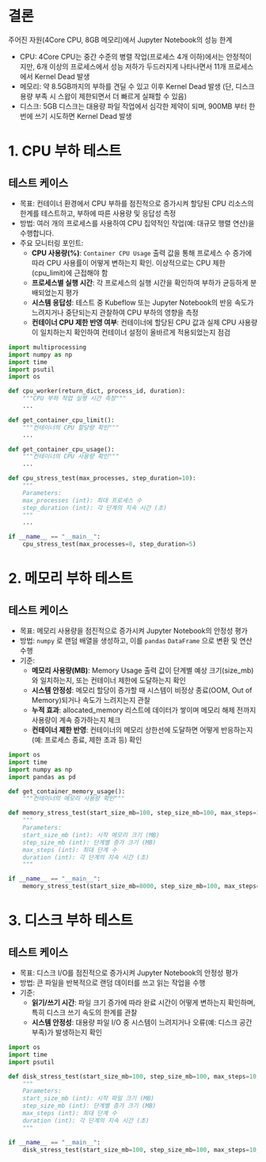 
# 결론

주어진 자원(4Core CPU, 8GB 메모리)에서 Jupyter Notebook의 성능 한계

- CPU: 4Core CPU는 중간 수준의 병렬 작업(프로세스 4개 이하)에서는 안정적이지만, 6개 이상의 프로세스에서 성능 저하가 두드러지게 나타나면서 11개 프로세스에서 Kernel Dead 발생
- 메모리: 약 8.5GB까지의 부하를 견딜 수 있고 이후 Kernel Dead 발생 (단, 디스크 용량 부족 시 스왑이 제한되면서 더 빠르게 실패할 수 있음)
- 디스크: 5GB 디스크는 대용량 파일 작업에서 심각한 제약이 되며, 900MB 부터 한번에 쓰기 시도하면 Kernel Dead 발생

# 1. CPU 부하 테스트

## 테스트 케이스
- 목표: 컨테이너 환경에서 CPU 부하를 점진적으로 증가시켜 할당된 CPU 리소스의 한계를 테스트하고, 부하에 따른 사용량 및 응답성 측정
- 방법: 여러 개의 프로세스를 사용하여 CPU 집약적인 작업(예: 대규모 행렬 연산)을 수행합니다.
- 주요 모니터링 포인트:
  - **CPU 사용량(%)**: `Container CPU Usage` 출력 값을 통해 프로세스 수 증가에 따라 CPU 사용률이 어떻게 변하는지 확인. 이상적으로는 CPU 제한(cpu_limit)에 근접해야 함
  - **프로세스별 실행 시간**: 각 프로세스의 실행 시간을 확인하여 부하가 균등하게 분배되었는지 평가
  - **시스템 응답성**: 테스트 중 Kubeflow 또는 Jupyter Notebook의 반응 속도가 느려지거나 중단되는지 관찰하여 CPU 부하의 영향을 측정
  - **컨테이너 CPU 제한 반영 여부**: 컨테이너에 할당된 CPU 값과 실제 CPU 사용량이 일치하는지 확인하여 컨테이너 설정이 올바르게 적용되었는지 점검

```py
import multiprocessing
import numpy as np
import time
import psutil
import os

def cpu_worker(return_dict, process_id, duration):
    """CPU 부하 작업 실행 시간 측정"""
    ...

def get_container_cpu_limit():
    """컨테이너의 CPU 할당량 확인"""
    ...

def get_container_cpu_usage():
    """컨테이너의 CPU 사용량 확인"""
    ...

def cpu_stress_test(max_processes, step_duration=10):
    """
    Parameters:
    max_processes (int): 최대 프로세스 수
    step_duration (int): 각 단계의 지속 시간 (초)
    """
    ...

if __name__ == "__main__":
    cpu_stress_test(max_processes=8, step_duration=5)
```


# 2. 메모리 부하 테스트

## 테스트 케이스
- 목표: 메모리 사용량을 점진적으로 증가시켜 Jupyter Notebook의 안정성 평가
- 방법: `numpy` 로 랜덤 배열을 생성하고, 이를 `pandas` `DataFrame` 으로 변환 및 연산 수행
- 기준:
  - **메모리 사용량(MB)**: Memory Usage 출력 값이 단계별 예상 크기(size_mb)와 일치하는지, 또는 컨테이너 제한에 도달하는지 확인
  - **시스템 안정성**: 메모리 할당이 증가할 때 시스템이 비정상 종료(OOM, Out of Memory)되거나 속도가 느려지는지 관찰
  - **누적 효과**: allocated_memory 리스트에 데이터가 쌓이며 메모리 해제 전까지 사용량이 계속 증가하는지 체크
  - **컨테이너 제한 반영**: 컨테이너의 메모리 상한선에 도달하면 어떻게 반응하는지(예: 프로세스 종료, 제한 초과 등) 확인

```py
import os
import time
import numpy as np
import pandas as pd

def get_container_memory_usage():
    """컨테이너의 메모리 사용량 확인"""   

def memory_stress_test(start_size_mb=100, step_size_mb=100, max_steps=10, duration=10):
    """
    Parameters:
    start_size_mb (int): 시작 메모리 크기 (MB)
    step_size_mb (int): 단계별 증가 크기 (MB)
    max_steps (int): 최대 단계 수
    duration (int): 각 단계의 지속 시간 (초)
    """

if __name__ == "__main__":
    memory_stress_test(start_size_mb=8000, step_size_mb=100, max_steps=10, duration=5)
```

# 3. 디스크 부하 테스트

## 테스트 케이스

- 목표: 디스크 I/O를 점진적으로 증가시켜 Jupyter Notebook의 안정성 평가
- 방법: 큰 파일을 반복적으로 랜덤 데이터를 쓰고 읽는 작업을 수행
- 기준:
  - **읽기/쓰기 시간**: 파일 크기 증가에 따라 완료 시간이 어떻게 변하는지 확인하며, 특히 디스크 쓰기 속도의 한계를 관찰
  - **시스템 안정성**: 대용량 파일 I/O 중 시스템이 느려지거나 오류(예: 디스크 공간 부족)가 발생하는지 확인

```py
import os
import time
import psutil 

def disk_stress_test(start_size_mb=100, step_size_mb=100, max_steps=10, duration=30):
    """
    Parameters:
    start_size_mb (int): 시작 파일 크기 (MB)
    step_size_mb (int): 단계별 증가 크기 (MB)
    max_steps (int): 최대 단계 수
    duration (int): 각 단계의 지속 시간 (초)
    """

if __name__ == "__main__":
    disk_stress_test(start_size_mb=100, step_size_mb=100, max_steps=10, duration=5)
```

